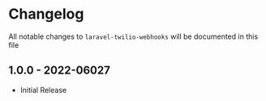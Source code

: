 # Changelog

All notable changes to `laravel-twilio-webhooks` will be documented in this file

## 1.0.0 - 2022-06027

- Initial Release
